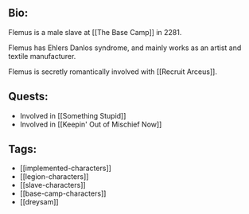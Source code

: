## Bio:

Flemus is a male slave at [[The Base Camp]] in 2281.

Flemus has Ehlers Danlos syndrome, and mainly works as an artist and textile manufacturer.

Flemus is secretly romantically involved with [[Recruit Arceus]].

## Quests:

- Involved in [[Something Stupid]]
- Involved in [[Keepin' Out of Mischief Now]]

## Tags:

- [[implemented-characters]]
- [[legion-characters]]
- [[slave-characters]]
- [[base-camp-characters]]
- [[dreysam]]